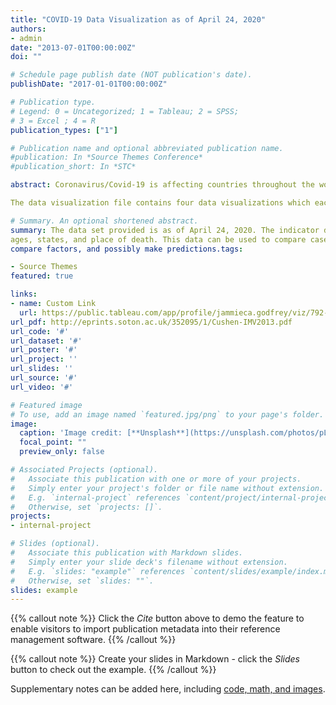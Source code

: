 ```yaml
---
title: "COVID-19 Data Visualization as of April 24, 2020"
authors:
- admin
date: "2013-07-01T00:00:00Z"
doi: ""

# Schedule page publish date (NOT publication's date).
publishDate: "2017-01-01T00:00:00Z"

# Publication type.
# Legend: 0 = Uncategorized; 1 = Tableau; 2 = SPSS;
# 3 = Excel ; 4 = R
publication_types: ["1"]

# Publication name and optional abbreviated publication name.
#publication: In *Source Themes Conference*
#publication_short: In *STC*

abstract: Coronavirus/Covid-19 is affecting countries throughout the word. Here in the United States many people have succumbed to this deadly virus. The Center of Disease Control, CDC, provides data that tracks multiple factors. This provisional data set contains data that may not be up to date because of reporting delays. The cause of death is based on what was reported on the death certificate. In the event that COVID-19 tests are not available, or results were not in by the time of death, the cause of death may be listed as influenza, pneumonia, or a combination of causes. The data set provided is as of April 24, 2020. The indicator data is grouped by weeks, ages, states, and place of death. This data can be used to compare cases at a certain point in time, compare factors, and make predictions.

The data visualization file contains four data visualizations which each provide different results. The data visualization labeled Covid-19 (States) displays all COVID-19 deaths by states. The data is presented in a graduated color map. As the colors get darker, the death toll increase. It allows us to explore the infected areas by location. The data in that map stood out to me because areas with higher numbers are located near bodies of water. The color-coded bar graphs show the deaths by age groups and cause of death categories. More individuals who are 85 + years old dying than those that are younger age groups. The packed bubbles visualization show the place of death. Most people who are dying from only COVID-19 are dying in healthcare setting, impatient. Finally, the text table displays the deaths by all causes according to gender. In every category, there are more males that are dying than women. Data visualization can tell a story that actually paint an image. This data is useful to all that are impacted.

# Summary. An optional shortened abstract.
summary: The data set provided is as of April 24, 2020. The indicator data is grouped by weeks,
ages, states, and place of death. This data can be used to compare cases at a certain point in time,
compare factors, and possibly make predictions.tags:

- Source Themes
featured: true

links:
- name: Custom Link
  url: https://public.tableau.com/app/profile/jammieca.godfrey/viz/792-COVID-192020Data/COVID-19States
url_pdf: http://eprints.soton.ac.uk/352095/1/Cushen-IMV2013.pdf
url_code: '#'
url_dataset: '#'
url_poster: '#'
url_project: ''
url_slides: ''
url_source: '#'
url_video: '#'

# Featured image
# To use, add an image named `featured.jpg/png` to your page's folder. 
image:
  caption: 'Image credit: [**Unsplash**](https://unsplash.com/photos/pLCdAaMFLTE)'
  focal_point: ""
  preview_only: false

# Associated Projects (optional).
#   Associate this publication with one or more of your projects.
#   Simply enter your project's folder or file name without extension.
#   E.g. `internal-project` references `content/project/internal-project/index.md`.
#   Otherwise, set `projects: []`.
projects:
- internal-project

# Slides (optional).
#   Associate this publication with Markdown slides.
#   Simply enter your slide deck's filename without extension.
#   E.g. `slides: "example"` references `content/slides/example/index.md`.
#   Otherwise, set `slides: ""`.
slides: example
---
```


{{% callout note %}}
Click the *Cite* button above to demo the feature to enable visitors to import publication metadata into their reference management software.
{{% /callout %}}

{{% callout note %}}
Create your slides in Markdown - click the *Slides* button to check out the example.
{{% /callout %}}

Supplementary notes can be added here, including [code, math, and images](https://wowchemy.com/docs/writing-markdown-latex/).

